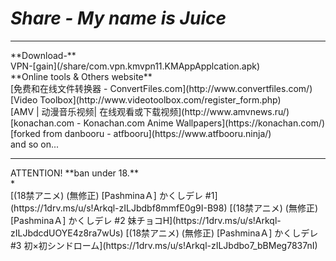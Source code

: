 # *Share - My name is Juice*
<hr>
**Download-**
<br>
VPN-[gain](/share/com.vpn.kmvpn11.KMAppApplcation.apk)
<br>
**Online tools & Others website**
<br>
[免费和在线文件转换器 - ConvertFiles.com](http://www.convertfiles.com/)
<br>
[Video Toolbox](http://www.videotoolbox.com/register_form.php)
<br>
[AMV | 动漫音乐视频| 在线观看或下载视频](http://www.amvnews.ru/)
<br>
[konachan.com - Konachan.com Anime Wallpapers](https://konachan.com/)
<br>
[forked from danbooru - atfbooru](https://www.atfbooru.ninja/)
<br>
and so on...
<hr>
ATTENTION!
**ban under 18.**
<br>
*
<br>
[(18禁アニメ) (無修正) [PashminaＡ] かくしデレ #1](https://1drv.ms/u/s!Arkql-zILJbdbf8mmfE0g9I-B98)
[(18禁アニメ) (無修正) [PashminaＡ] かくしデレ #2 妹チョコH](https://1drv.ms/u/s!Arkql-zILJbdcdUOYE4z8ra7wUs)
[(18禁アニメ) (無修正) [PashminaＡ] かくしデレ #3 初×初シンドローム](https://1drv.ms/u/s!Arkql-zILJbdbo7_bBMeg7837nI)
